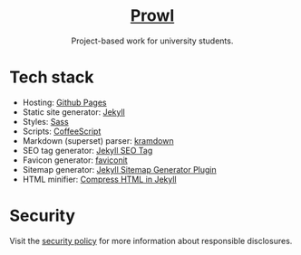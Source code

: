 
<h1 align="center"><a href="https://fastrack-team-1.github.io/website">Prowl</a></h1>
<p align="center">Project-based work for university students.</p>

# Tech stack
- Hosting: [Github Pages](https://pages.github.com)
- Static site generator: [Jekyll](https://jekyllrb.com)
- Styles: [Sass](https://sass-lang.com/documentation/syntax)
- Scripts: [CoffeeScript](https://coffeescript.org)
- Markdown (superset) parser: [kramdown](https://kramdown.gettalong.org)
- SEO tag generator: [Jekyll SEO Tag](https://github.com/jekyll/jekyll-seo-tag)
- Favicon generator: [faviconit](http://faviconit.com/en)
- Sitemap generator: [Jekyll Sitemap Generator Plugin](https://github.com/jekyll/jekyll-sitemap)
- HTML minifier: [Compress HTML in Jekyll](http://jch.penibelst.de)

# Security
Visit the [security policy](https://github.com/Coedice/website/security/policy) for more information about responsible disclosures.
